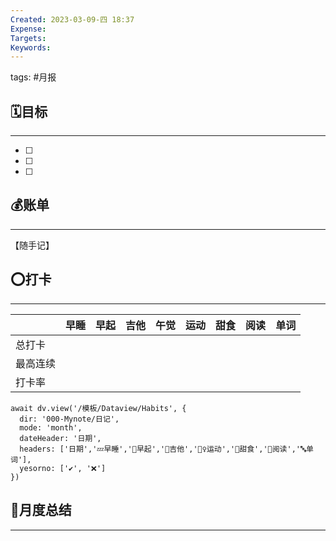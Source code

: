 ```yaml
---
Created: 2023-03-09-四 18:37
Expense: 
Targets: 
Keywords: 
---
```

tags:  #月报 


## 🗓️目标
***
- [ ] 
- [ ] 
- [ ] 


## 💰账单
***
【随手记】



## ⭕打卡
***
|          | 早睡 | 早起 | 吉他 | 午觉 | 运动 | 甜食 | 阅读 | 单词 |
| -------- | ---- | ---- | ---- | ---- | ---- | ---- | ---- | ---- |
| 总打卡   |      |      |      |      |      |      |      |      |
| 最高连续 |      |      |      |      |      |      |      |      |
| 打卡率   |      |      |      |      |      |      |      |      |

```dataviewjs
await dv.view('/模板/Dataview/Habits', {
  dir: '000-Mynote/日记',
  mode: 'month',
  dateHeader: '日期',
  headers: ['日期','💤早睡','🌅早起','🎵吉他','🏃‍♀️运动','🚫甜食','📖阅读','🔤单词'],
  yesorno: ['✔️', '❌']
})
```



## 📝月度总结
***





